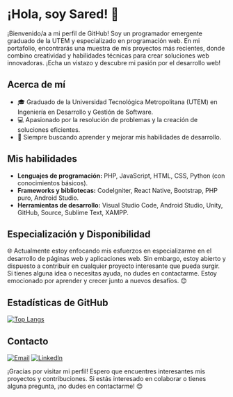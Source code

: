 # ¡Hola, soy Sared! 👋

¡Bienvenido/a a mi perfil de GitHub! Soy un programador emergente graduado de la UTEM y especializado en programación web. En mi portafolio, encontrarás una muestra de mis proyectos más recientes, donde combino creatividad y habilidades técnicas para crear soluciones web innovadoras. ¡Echa un vistazo y descubre mi pasión por el desarrollo web!

## Acerca de mí
- 🎓 Graduado de la Universidad Tecnológica Metropolitana (UTEM) en Ingeniería en Desarrollo y Gestión de Software.
- 💻 Apasionado por la resolución de problemas y la creación de soluciones eficientes.
- 🚀 Siempre buscando aprender y mejorar mis habilidades de desarrollo.

## Mis habilidades
- **Lenguajes de programación:** PHP, JavaScript, HTML, CSS, Python (con conocimientos básicos).
- **Frameworks y bibliotecas:** CodeIgniter, React Native, Bootstrap, PHP puro, Android Studio.
- **Herramientas de desarrollo:** Visual Studio Code, Android Studio, Unity, GitHub, Source, Sublime Text, XAMPP.

## Especialización y Disponibilidad

🌐 Actualmente estoy enfocando mis esfuerzos en especializarme en el desarrollo de páginas web y aplicaciones web. Sin embargo, estoy abierto y dispuesto a contribuir en cualquier proyecto interesante que pueda surgir. Si tienes alguna idea o necesitas ayuda, no dudes en contactarme. Estoy emocionado por aprender y crecer junto a nuevos desafíos. 😊

## Estadísticas de GitHub
[![Top Langs](https://github-readme-stats.vercel.app/api/top-langs/?username=SaredGap&layout=compact)](https://github.com/SaredGap)

## Contacto

[![Email](https://img.shields.io/badge/Correo%20electrónico-sared646%40gmail.com-blue?style=for-the-badge&logo=gmail)](mailto:sared646@gmail.com)
[![LinkedIn](https://img.shields.io/badge/LinkedIn-Sared%20Garc%C3%ADa-blue?style=for-the-badge&logo=linkedin)](www.linkedin.com/in/sared5849242a0)


¡Gracias por visitar mi perfil! Espero que encuentres interesantes mis proyectos y contribuciones. Si estás interesado en colaborar o tienes alguna pregunta, ¡no dudes en contactarme! 😊
